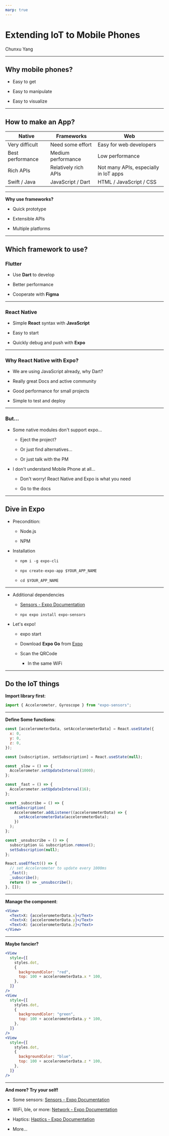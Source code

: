 ```yaml
---
marp: true
---
```


# Extending IoT to Mobile Phones

Chunxu Yang

---

## Why mobile phones?

- Easy to get

- Easy to manipulate

- Easy to visualize

---

## How to make an App?

| Native           | Frameworks           | Web                                   |
| ---------------- | -------------------- | ------------------------------------- |
| Very difficult   | Need some effort     | Easy for web developers               |
| Best performance | Medium performance   | Low performance                       |
| Rich APIs        | Relatively rich APIs | Not many APIs, especially in IoT apps |
| Swift / Java     | JavaScript / Dart    | HTML / JavaScript / CSS               |

---

**Why use frameworks?**

- Quick prototype

- Extensible APIs

- Multiple platforms

---

## Which framework to use?

### Flutter

- Use **Dart** to develop

- Better performance

- Cooperate with **Figma**

---

### React Native

- Simple **React** syntax with **JavaScript**

- Easy to start

- Quickly debug and push with **Expo**

---

### Why React Native with Expo?

- We are using JavaScript already, why Dart?

- Really great Docs and active community

- Good performance for small projects

- Simple to test and deploy

---

### But...

- Some native modules don't support expo...

  - Eject the project?

  - Or just find alternatives...

  - Or just talk with the PM

- I don't understand Mobile Phone at all...

  - Don't worry! React Native and Expo is what you need

  - Go to the docs

---

## Dive in Expo

- Precondition:

  - Node.js

  - NPM

- Installation

  - `npm i -g expo-cli`

  - `npx create-expo-app $YOUR_APP_NAME`

  - `cd $YOUR_APP_NAME`

---

- Additional dependencies

  - [Sensors - Expo Documentation](https://docs.expo.dev/versions/latest/sdk/sensors/)

  - `npx expo install expo-sensors`

- Let's expo!

  - expo start

  - Download **Expo Go** from [Expo](https://expo.dev/client)

  - Scan the QRCode

    - In the same WiFi

---

## Do the IoT things

**Import library first**:

```jsx
import { Accelerometer, Gyroscope } from "expo-sensors";
```

---

**Define Some functions**:

```jsx
const [accelerometerData, setAccelerometerData] = React.useState({
  x: 0,
  y: 0,
  z: 0,
});

const [subscription, setSubscription] = React.useState(null);

const _slow = () => {
  Accelerometer.setUpdateInterval(1000);
};

const _fast = () => {
  Accelerometer.setUpdateInterval(16);
};

const _subscribe = () => {
  setSubscription(
    Accelerometer.addListener((accelerometerData) => {
      setAccelerometerData(accelerometerData);
    })
  );
};

const _unsubscribe = () => {
  subscription && subscription.remove();
  setSubscription(null);
};

React.useEffect(() => {
  // set Accelerometer to update every 1000ms
  _fast();
  _subscribe();
  return () => _unsubscribe();
}, []);
```

---

**Manage the component**:

```jsx
<View>
  <Text>X: {accelerometerData.x}</Text>
  <Text>X: {accelerometerData.y}</Text>
  <Text>X: {accelerometerData.z}</Text>
</View>
```

---

**Maybe fancier?**

```jsx
<View
  style={[
    styles.dot,
    {
      backgroundColor: "red",
      top: 100 + accelerometerData.x * 100,
    },
  ]}
/>
<View
  style={[
    styles.dot,
    {
      backgroundColor: "green",
      top: 100 + accelerometerData.y * 100,
    },
  ]}
/>
<View
  style={[
    styles.dot,
    {
      backgroundColor: "blue",
      top: 100 + accelerometerData.z * 100,
    },
  ]}
/>
```

---

**And more? Try your self!**

- Some sensors: [Sensors - Expo Documentation](https://docs.expo.dev/versions/latest/sdk/sensors/)

- WiFi, ble, or more: [Network - Expo Documentation](https://docs.expo.dev/versions/v46.0.0/sdk/network/)

- Haptics: [Haptics - Expo Documentation](https://docs.expo.dev/versions/v46.0.0/sdk/haptics/)

- More...
